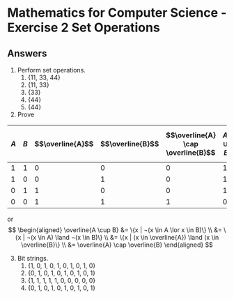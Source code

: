 # Mathematics for Computer Science - Exercise 2 Set Operations

<script src="https://cdn.mathjax.org/mathjax/latest/MathJax.js?config=TeX-AMS-MML_HTMLorMML" type="text/javascript"></script>

## Answers

1. Perform set operations.
   1. {11, 33, 44}
   2. {11, 33}
   3. {33}
   4. {44}
   5. {44}
2. Prove

| $$A$$ | $$B$$ | $$\overline{A}$$ | $$\overline{B}$$ | $$\overline{A}  \cap \overline{B}$$ | $$A \cup B$$ | $$\overline{A \cup  B}$$ |
| ----- | ----- | ---------------- | ---------------- | ----------------------------------- | ------------ | ------------------------ |
| 1     | 1     | 0                | 0                | 0                                   | 1            | 0                        |
| 1     | 0     | 0                | 1                | 0                                   | 1            | 0                        |
| 0     | 1     | 1                | 0                | 0                                   | 1            | 0                        |
| 0     | 0     | 1                | 1                | 1                                   | 0            | 1                        |

or
$$
\begin{aligned}
\overline{A \cup B} &= \{x | ¬(x \in A \lor x \in B)\} \\
 &= \{x | ¬(x \in A) \land ¬(x \in B)\} \\
 &= \{x | (x \in \overline{A}) \land (x \in \overline{B}\} \\
 &= \overline{A} \cap \overline{B}
\end{aligned}
$$

3. Bit strings.
   1. {1, 0, 1, 0, 1, 0, 1, 0, 1, 0}
   2. {0, 1, 0, 1, 0, 1, 0, 1, 0, 1}
   3. {1, 1, 1, 1, 1, 0, 0, 0, 0, 0}
   4. {0, 1, 0, 1, 0, 1, 0, 1, 0, 1}